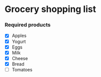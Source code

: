 # Grocery shopping list

### Required products 

- [x] Apples
- [x] Yogurt 
- [x] Eggs
- [x] Milk 
- [x] Cheese
- [x] Bread
- [ ] Tomatoes
